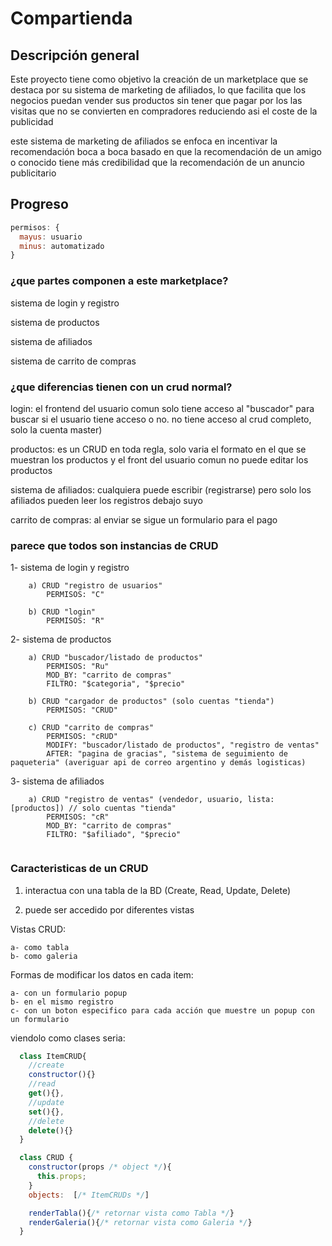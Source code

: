 # Compartienda

## Descripción general 
Este proyecto tiene como objetivo la creación de un marketplace que se destaca por su sistema de marketing de afiliados, lo que facilita que los negocios puedan vender sus productos sin tener que pagar por los las visitas que no se convierten en compradores reduciendo asi el coste de la publicidad

este sistema de marketing de afiliados se enfoca en incentivar la recomendación boca a boca basado en que la recomendación de un amigo o conocido tiene más credibilidad que la recomendación de un anuncio publicitario

## Progreso

```js
permisos: {
  mayus: usuario
  minus: automatizado
}
```
### ¿que partes componen a este marketplace?

  sistema de login y registro

  sistema de productos

  sistema de afiliados

  sistema de carrito de compras

### ¿que diferencias tienen con un crud normal?

login: el frontend del usuario comun solo tiene acceso al "buscador" para buscar si el usuario tiene acceso o no. no tiene acceso al crud completo, solo la cuenta master)

productos: es un CRUD en toda regla, solo varia el formato en el que se muestran los productos y el front del usuario comun no puede editar los productos

sistema de afiliados: cualquiera puede escribir (registrarse) pero solo los afiliados pueden leer los registros debajo suyo

carrito de compras: al enviar se sigue un formulario para el pago

### parece que todos son instancias de CRUD

1- sistema de login y registro
```
    a) CRUD "registro de usuarios"
        PERMISOS: "C"
    
    b) CRUD "login"
        PERMISOS: "R"
```
2- sistema de productos
```
    a) CRUD "buscador/listado de productos" 
        PERMISOS: "Ru" 
        MOD_BY: "carrito de compras"
        FILTRO: "$categoria", "$precio"
    
    b) CRUD "cargador de productos" (solo cuentas "tienda") 
        PERMISOS: "CRUD"
    
    c) CRUD "carrito de compras" 
        PERMISOS: "cRUD"
        MODIFY: "buscador/listado de productos", "registro de ventas"
        AFTER: "pagina de gracias", "sistema de seguimiento de paqueteria" (averiguar api de correo argentino y demás logisticas)
```
3- sistema de afiliados
```
    a) CRUD "registro de ventas" (vendedor, usuario, lista:[productos]) // solo cuentas "tienda"
        PERMISOS: "cR" 
        MOD_BY: "carrito de compras"
        FILTRO: "$afiliado", "$precio"
        
```

### Caracteristicas de un CRUD
1. interactua con una tabla de la BD (Create, Read, Update, Delete)

2. puede ser accedido por diferentes vistas

Vistas CRUD:

    a- como tabla 
    b- como galeria

Formas de modificar los datos en cada item:

    a- con un formulario popup
    b- en el mismo registro
    c- con un boton especifico para cada acción que muestre un popup con un formulario

viendolo como clases seria: 
```js
  class ItemCRUD{
    //create
    constructor(){} 
    //read
    get(){},
    //update
    set(){},
    //delete
    delete(){}
  }

  class CRUD {
    constructor(props /* object */){
      this.props;
    }
    objects:  [/* ItemCRUDs */] 

    renderTabla(){/* retornar vista como Tabla */}
    renderGaleria(){/* retornar vista como Galeria */}
  }
```

